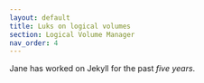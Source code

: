```yaml
---
layout: default
title: Luks on logical volumes
section: Logical Volume Manager
nav_order: 4
---
```


Jane has worked on Jekyll for the past *five years*.
